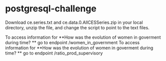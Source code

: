 # postgresql-challenge

Download ce.series.txt and ce.data.0.AllCESSeries.zip in your local directory, unzip the file, and change the script to point to the text files.

To access information for **How was the evolution of women in goverment during time? ** go to endpoint /women_in_government
To access information for **How was the evolution of women in goverment during time? ** go to endpoint /ratio_prod_supervisory
